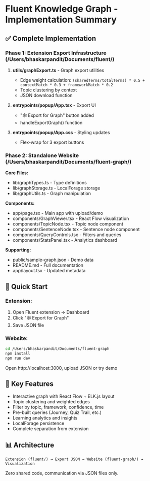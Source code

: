 # Fluent Knowledge Graph - Implementation Summary

## ✅ Complete Implementation

### Phase 1: Extension Export Infrastructure (/Users/bhaskarpandit/Documents/fluent/)

1. **utils/graphExport.ts** - Graph export utilities
   - Edge weight calculation: `(sharedTerms/totalTerms) * 0.5 + contextMatch * 0.3 + frameworkMatch * 0.2`
   - Topic clustering by context
   - JSON download function

2. **entrypoints/popup/App.tsx** - Export UI
   - "🕸️ Export for Graph" button added
   - handleExportGraph() function

3. **entrypoints/popup/App.css** - Styling updates
   - Flex-wrap for 3 export buttons

### Phase 2: Standalone Website (/Users/bhaskarpandit/Documents/fluent-graph/)

**Core Files:**
- lib/graphTypes.ts - Type definitions
- lib/graphStorage.ts - LocalForage storage
- lib/graphUtils.ts - Graph manipulation

**Components:**
- app/page.tsx - Main app with upload/demo
- components/GraphViewer.tsx - React Flow visualization
- components/TopicNode.tsx - Topic node component
- components/SentenceNode.tsx - Sentence node component  
- components/QueryControls.tsx - Filters and queries
- components/StatsPanel.tsx - Analytics dashboard

**Supporting:**
- public/sample-graph.json - Demo data
- README.md - Full documentation
- app/layout.tsx - Updated metadata

## 🚀 Quick Start

### Extension:
1. Open Fluent extension → Dashboard
2. Click "🕸️ Export for Graph"
3. Save JSON file

### Website:
```bash
cd /Users/bhaskarpandit/Documents/fluent-graph
npm install
npm run dev
```
Open http://localhost:3000, upload JSON or try demo

## 🎯 Key Features

- Interactive graph with React Flow + ELK.js layout
- Topic clustering and weighted edges
- Filter by topic, framework, confidence, time
- Pre-built queries (Journey, Quiz Trail, etc.)
- Learning analytics and insights
- LocalForage persistence
- Complete separation from extension

## 📊 Architecture

```
Extension (fluent/) → Export JSON → Website (fluent-graph/) → Visualization
```

Zero shared code, communication via JSON files only.

